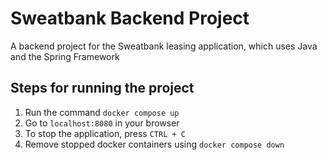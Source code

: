 # Sweatbank Backend Project
A backend project for the Sweatbank leasing application, which uses Java and the Spring Framework

## Steps for running the project
1. Run the command `docker compose up`
2. Go to `localhost:8080` in your browser
3. To stop the application, press `CTRL + C`
4. Remove stopped docker containers using `docker compose down`
